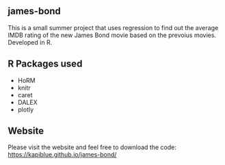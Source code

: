 ## james-bond

This is a small summer project that uses regression to find out the average IMDB rating of the new James Bond movie based on the prevoius movies. Developed in R.

## R Packages used

* HoRM
* knitr
* caret
* DALEX
* plotly

## Website

Please visit the website and feel free to download the code: https://kapiblue.github.io/james-bond/